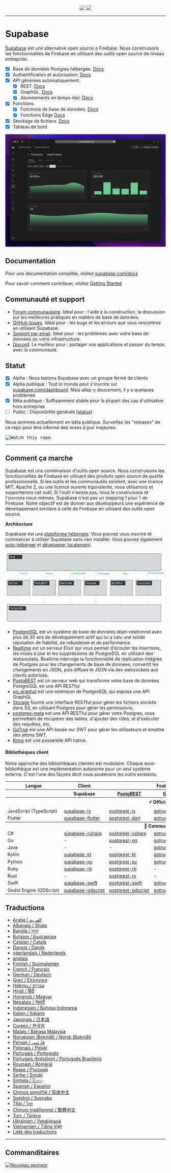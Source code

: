 <p align="center">
<img src="https://user-images.githubusercontent.com/8291514/213727234-cda046d6-28c6-491a-b284-b86c5cede25d.png#gh-light-mode-only">
<img src="https://user-images.githubusercontent.com/8291514/213727225-56186826-bee8-43b5-9b15-86e839d89393.png#gh-dark-mode-only">
</p>

---

# Supabase

[Supabase](https://supabase.com) est une alternative open source à Firebase. Nous construisons les fonctionnalités de Firebase en utilisant des outils open source de niveau entreprise.

- [x] Base de données Postgres hébergée. [Docs](https://supabase.com/docs/guides/database)
- [x] Authentification et autorisation. [Docs](https://supabase.com/docs/guides/auth)
- [x] API générées automatiquement.
  - [x] REST. [Docs](https://supabase.com/docs/guides/api#rest-api-overview)
  - [x] GraphQL. [Docs](https://supabase.com/docs/guides/api#graphql-api-overview)
  - [x] Abonnements en temps réel. [Docs](https://supabase.com/docs/guides/api#realtime-api-overview)
- [x] Fonctions.
  - [x] Fonctions de base de données. [Docs](https://supabase.com/docs/guides/database/functions)
  - [x] Fonctions Edge [Docs](https://supabase.com/docs/guides/functions)
- [x] Stockage de fichiers. [Docs](https://supabase.com/docs/guides/storage)
- [x] Tableau de bord

![Tableau de bord Supabase](https://raw.githubusercontent.com/supabase/supabase/master/apps/www/public/images/github/supabase-dashboard.png)

## Documentation

Pour une documentation complète, visitez [supabase.com/docs](https://supabase.com/docs)

Pour savoir comment contribuer, visitez [Getting Started](../DEVELOPERS.md)

## Communauté et support

- [Forum communautaire](https://github.com/supabase/supabase/discussions). Idéal pour : l'aide à la construction, la discussion sur les meilleures pratiques en matière de base de données.
- [GitHub Issues](https://github.com/supabase/supabase/issues). Idéal pour : les bugs et les erreurs que vous rencontrez en utilisant Supabase.
- [Support par email](https://supabase.com/docs/support#business-support). Idéal pour : les problèmes avec votre base de données ou votre infrastructure.
- [Discord](https://discord.supabase.com). Le meilleur pour : partager vos applications et passer du temps avec la communauté.

## Statut

- [x] Alpha : Nous testons Supabase avec un groupe fermé de clients
- [x] Alpha publique : Tout le monde peut s'inscrire sur [supabase.com/dashboard](https://supabase.com/dashboard). Mais allez-y doucement, il y a quelques problèmes
- [x] Bêta publique : Suffisamment stable pour la plupart des cas d'utilisation hors entreprise
- [ ] Public : Disponibilité générale [[status](https://supabase.com/docs/guides/getting-started/features#feature-status)]

Nous sommes actuellement en bêta publique. Surveillez les "releases" de ce repo pour être informé des mises à jour majeures.

<kbd><img src="https://raw.githubusercontent.com/supabase/supabase/d5f7f413ab356dc1a92075cb3cee4e40a957d5b1/web/static/watch-repo.gif" alt="Watch this repo"/></kbd>

---

## Comment ça marche

Supabase est une combinaison d'outils open source. Nous construisons les fonctionnalités de Firebase en utilisant des produits open source de qualité professionnelle. Si les outils et les communautés existent, avec une licence MIT, Apache 2, ou une licence ouverte équivalente, nous utiliserons et supporterons cet outil. Si l'outil n'existe pas, nous le construisons et l'ouvrons nous-mêmes. Supabase n'est pas un mapping 1 pour 1 de Firebase. Notre objectif est de donner aux développeurs une expérience de développement similaire à celle de Firebase en utilisant des outils open source.

**Architecture**

Supabase est une [plateforme hébergée](https://supabase.com/dashboard). Vous pouvez vous inscrire et commencer à utiliser Supabase sans rien installer.
Vous pouvez également [auto-héberger](https://supabase.com/docs/guides/hosting/overview) et [développer localement](https://supabase.com/docs/guides/local-development).

![Architecture](https://github.com/supabase/supabase/blob/master/apps/docs/public/img/supabase-architecture.png)

- [PostgreSQL](https://www.postgresql.org/) est un système de base de données objet-relationnel avec plus de 30 ans de développement actif qui lui a valu une solide réputation de fiabilité, de robustesse et de performance.
- [Realtime](https://github.com/supabase/realtime) est un serveur Elixir qui vous permet d'écouter les insertions, les mises à jour et les suppressions de PostgreSQL en utilisant des websockets. Realtime interroge la fonctionnalité de réplication intégrée de Postgres pour les changements de base de données, convertit les changements en JSON, puis diffuse le JSON via des websockets aux clients autorisés.
- [PostgREST](http://postgrest.org/) est un serveur web qui transforme votre base de données PostgreSQL en une API RESTful
- [pg_graphql](http://github.com/supabase/pg_graphql/) est une extension de PostgreSQL qui expose une API GraphQL
- [Storage](https://github.com/supabase/storage-api) fournit une interface RESTful pour gérer les fichiers stockés dans S3, en utilisant Postgres pour gérer les permissions.
- [postgres-meta](https://github.com/supabase/postgres-meta) est une API RESTful pour gérer votre Postgres, vous permettant de récupérer des tables, d'ajouter des rôles, et d'exécuter des requêtes, etc.
- [GoTrue](https://github.com/netlify/gotrue) est une API basée sur SWT pour gérer les utilisateurs et émettre des jetons SWT.
- [Kong](https://github.com/Kong/kong) est une passerelle API native.

#### Bibliothèques client

Notre approche des bibliothèques clientes est modulaire. Chaque sous-bibliothèque est une implémentation autonome pour un seul système externe. C'est l'une des façons dont nous soutenons les outils existants.

<table style="table-layout:fixed; white-space: nowrap;">
  <tr>
    <th>Langue</th>
    <th>Client</th>
    <th colspan="5">Feature-Clients (intégrés dans le client Supabase)</th>
  </tr>
  
  <tr>
    <th></th>
    <th>Supabase</th>
    <th><a href="https://github.com/postgrest/postgrest" target="_blank" rel="noopener noreferrer">PostgREST</a></th>
    <th><a href="https://github.com/supabase/gotrue" target="_blank" rel="noopener noreferrer">GoTrue</a></th>
    <th><a href="https://github.com/supabase/realtime" target="_blank" rel="noopener noreferrer">Realtime</a></th>
    <th><a href="https://github.com/supabase/storage-api" target="_blank" rel="noopener noreferrer">Storage</a></th>
    <th>Functions</th>
  </tr>
  <!-- TEMPLATE FOR NEW ROW -->
  <!-- START ROW
  <tr>
    <td>lang</td>
    <td><a href="https://github.com/supabase-community/supabase-lang" target="_blank" rel="noopener noreferrer">supabase-lang</a></td>
    <td><a href="https://github.com/supabase-community/postgrest-lang" target="_blank" rel="noopener noreferrer">postgrest-lang</a></td>
    <td><a href="https://github.com/supabase-community/gotrue-lang" target="_blank" rel="noopener noreferrer">gotrue-lang</a></td>
    <td><a href="https://github.com/supabase-community/realtime-lang" target="_blank" rel="noopener noreferrer">realtime-lang</a></td>
    <td><a href="https://github.com/supabase-community/storage-lang" target="_blank" rel="noopener noreferrer">storage-lang</a></td>
  </tr>
  END ROW -->
  
  <th colspan="7">⚡️ Officiel ⚡️</th>
  
  <tr>
    <td>JavaScript (TypeScript)</td>
    <td><a href="https://github.com/supabase/supabase-js" target="_blank" rel="noopener noreferrer">supabase-js</a></td>
    <td><a href="https://github.com/supabase/postgrest-js" target="_blank" rel="noopener noreferrer">postgrest-js</a></td>
    <td><a href="https://github.com/supabase/gotrue-js" target="_blank" rel="noopener noreferrer">gotrue-js</a></td>
    <td><a href="https://github.com/supabase/realtime-js" target="_blank" rel="noopener noreferrer">realtime-js</a></td>
    <td><a href="https://github.com/supabase/storage-js" target="_blank" rel="noopener noreferrer">storage-js</a></td>
    <td><a href="https://github.com/supabase/functions-js" target="_blank" rel="noopener noreferrer">functions-js</a></td>
  </tr>
    <tr>
    <td>Flutter</td>
    <td><a href="https://github.com/supabase/supabase-flutter" target="_blank" rel="noopener noreferrer">supabase-flutter</a></td>
    <td><a href="https://github.com/supabase/postgrest-dart" target="_blank" rel="noopener noreferrer">postgrest-dart</a></td>
    <td><a href="https://github.com/supabase/gotrue-dart" target="_blank" rel="noopener noreferrer">gotrue-dart</a></td>
    <td><a href="https://github.com/supabase/realtime-dart" target="_blank" rel="noopener noreferrer">realtime-dart</a></td>
    <td><a href="https://github.com/supabase/storage-dart" target="_blank" rel="noopener noreferrer">storage-dart</a></td>
    <td><a href="https://github.com/supabase/functions-dart" target="_blank" rel="noopener noreferrer">functions-dart</a></td>
  </tr>
  
  <th colspan="7">💚 Community 💚</th>
  
  <tr>
    <td>C#</td>
    <td><a href="https://github.com/supabase-community/supabase-csharp" target="_blank" rel="noopener noreferrer">supabase-csharp</a></td>
    <td><a href="https://github.com/supabase-community/postgrest-csharp" target="_blank" rel="noopener noreferrer">postgrest-csharp</a></td>
    <td><a href="https://github.com/supabase-community/gotrue-csharp" target="_blank" rel="noopener noreferrer">gotrue-csharp</a></td>
    <td><a href="https://github.com/supabase-community/realtime-csharp" target="_blank" rel="noopener noreferrer">realtime-csharp</a></td>
    <td><a href="https://github.com/supabase-community/storage-csharp" target="_blank" rel="noopener noreferrer">storage-csharp</a></td>
    <td><a href="https://github.com/supabase-community/functions-csharp" target="_blank" rel="noopener noreferrer">functions-csharp</a></td>
  </tr>
  <tr>
    <td>Go</td>
    <td>-</td>
    <td><a href="https://github.com/supabase-community/postgrest-go" target="_blank" rel="noopener noreferrer">postgrest-go</a></td>
    <td><a href="https://github.com/supabase-community/gotrue-go" target="_blank" rel="noopener noreferrer">gotrue-go</a></td>
    <td>-</td>
    <td><a href="https://github.com/supabase-community/storage-go" target="_blank" rel="noopener noreferrer">storage-go</a></td>
    <td><a href="https://github.com/supabase-community/functions-go" target="_blank" rel="noopener noreferrer">functions-go</a></td>
  </tr>
  <tr>
    <td>Java</td>
    <td>-</td>
    <td>-</td>
    <td><a href="https://github.com/supabase-community/gotrue-java" target="_blank" rel="noopener noreferrer">gotrue-java</a></td>
    <td>-</td>
    <td><a href="https://github.com/supabase-community/storage-java" target="_blank" rel="noopener noreferrer">storage-java</a></td>
    <td>-</td>
  </tr>
  <tr>
    <td>Kotlin</td>
    <td><a href="https://github.com/supabase-community/supabase-kt" target="_blank" rel="noopener noreferrer">supabase-kt</a></td>
    <td><a href="https://github.com/supabase-community/supabase-kt/tree/master/Postgrest" target="_blank" rel="noopener noreferrer">postgrest-kt</a></td>
    <td><a href="https://github.com/supabase-community/supabase-kt/tree/master/GoTrue" target="_blank" rel="noopener noreferrer">gotrue-kt</a></td>
    <td><a href="https://github.com/supabase-community/supabase-kt/tree/master/Realtime" target="_blank" rel="noopener noreferrer">realtime-kt</a></td>
    <td><a href="https://github.com/supabase-community/supabase-kt/tree/master/Storage" target="_blank" rel="noopener noreferrer">storage-kt</a></td>
    <td><a href="https://github.com/supabase-community/supabase-kt/tree/master/Functions" target="_blank" rel="noopener noreferrer">functions-kt</a></td>
  </tr>
  <tr>
    <td>Python</td>
    <td><a href="https://github.com/supabase-community/supabase-py" target="_blank" rel="noopener noreferrer">supabase-py</a></td>
    <td><a href="https://github.com/supabase-community/postgrest-py" target="_blank" rel="noopener noreferrer">postgrest-py</a></td>
    <td><a href="https://github.com/supabase-community/gotrue-py" target="_blank" rel="noopener noreferrer">gotrue-py</a></td>
    <td><a href="https://github.com/supabase-community/realtime-py" target="_blank" rel="noopener noreferrer">realtime-py</a></td>
    <td><a href="https://github.com/supabase-community/storage-py" target="_blank" rel="noopener noreferrer">storage-py</a></td>
    <td><a href="https://github.com/supabase-community/functions-py" target="_blank" rel="noopener noreferrer">functions-py</a></td>
  </tr>
  <tr>
    <td>Ruby</td>
    <td><a href="https://github.com/supabase-community/supabase-rb" target="_blank" rel="noopener noreferrer">supabase-rb</a></td>
    <td><a href="https://github.com/supabase-community/postgrest-rb" target="_blank" rel="noopener noreferrer">postgrest-rb</a></td>
    <td>-</td>
    <td>-</td>
    <td>-</td>
    <td>-</td>
  </tr>
  <tr>
    <td>Rust</td>
    <td>-</td>
    <td><a href="https://github.com/supabase-community/postgrest-rs" target="_blank" rel="noopener noreferrer">postgrest-rs</a></td>
    <td>-</td>
    <td>-</td>
    <td>-</td>
    <td>-</td>
  </tr>
  <tr>
    <td>Swift</td>
    <td><a href="https://github.com/supabase-community/supabase-swift" target="_blank" rel="noopener noreferrer">supabase-swift</a></td>
    <td><a href="https://github.com/supabase-community/postgrest-swift" target="_blank" rel="noopener noreferrer">postgrest-swift</a></td>
    <td><a href="https://github.com/supabase-community/gotrue-swift" target="_blank" rel="noopener noreferrer">gotrue-swift</a></td>
    <td><a href="https://github.com/supabase-community/realtime-swift" target="_blank" rel="noopener noreferrer">realtime-swift</a></td>
    <td><a href="https://github.com/supabase-community/storage-swift" target="_blank" rel="noopener noreferrer">storage-swift</a></td>
    <td><a href="https://github.com/supabase-community/functions-swift" target="_blank" rel="noopener noreferrer">functions-swift</a></td>
  </tr>
  <tr>
    <td>Godot Engine (GDScript)</td>
    <td><a href="https://github.com/supabase-community/godot-engine.supabase" target="_blank" rel="noopener noreferrer">supabase-gdscript</a></td>
    <td><a href="https://github.com/supabase-community/postgrest-gdscript" target="_blank" rel="noopener noreferrer">postgrest-gdscript</a></td>
    <td><a href="https://github.com/supabase-community/gotrue-gdscript" target="_blank" rel="noopener noreferrer">gotrue-gdscript</a></td>
    <td><a href="https://github.com/supabase-community/realtime-gdscript" target="_blank" rel="noopener noreferrer">realtime-gdscript</a></td>
    <td><a href="https://github.com/supabase-community/storage-gdscript" target="_blank" rel="noopener noreferrer">storage-gdscript</a></td>
    <td><a href="https://github.com/supabase-community/functions-gdscript" target="_blank" rel="noopener noreferrer">functions-gdscript</a></td>
  </tr>
  
</table>

<!--- Remove this list if you're translating to another language, it's hard to keep updated across multiple files-->
<!--- Keep only the link to the list of translation files-->

## Traductions

- [Arabe | العربية](/i18n/README.ar.md)
- [Albanais / Shqip](/i18n/README.sq.md)
- [Bangla / বাংলা](/i18n/README.bn.md)
- [Bulgare / Български](/i18n/README.bg.md)
- [Catalan / Català](/i18n/README.ca.md)
- [Danois / Dansk](/i18n/README.da.md)
- [néerlandais / Nederlands](/i18n/README.nl.md)
- [anglais](https://github.com/supabase/supabase)
- [Finnish / Suomalainen](/i18n/README.fi.md)
- [French / Français](/i18n/README.fr.md)
- [German / Deutsch](/i18n/README.de.md)
- [Grec / Ελληνικά](/i18n/README.gr.md)
- [Hébreu / עברית](/i18n/README.he.md)
- [Hindi / हिंदी](/i18n/README.hi.md)
- [Hongrois / Magyar](/i18n/README.hu.md)
- [Népalais / नेपाली](/i18n/README.ne.md)
- [Indonésien / Bahasa Indonesia](/i18n/README.id.md)
- [Italien / Italiano](/i18n/README.it.md)
- [Japonais / 日本語](/i18n/README.jp.md)
- [Coréen / 한국어](/i18n/README.ko.md)
- [Malais / Bahasa Malaysia](/i18n/README.ms.md)
- [Norvégien (Bokmål) / Norsk (Bokmål)](/i18n/README.nb-no.md)
- [Persan / فارسی](/i18n/README.fa.md)
- [Polonais / Polski](/i18n/README.pl.md)
- [Portugais / Português](/i18n/README.pt.md)
- [Portugais (brésilien) / Português Brasileiro](/i18n/README.pt-br.md)
- [Roumain / Română](/i18n/README.ro.md)
- [Russe / Pусский](/i18n/README.ru.md)
- [Serbe / Srpski](/i18n/README.sr.md)
- [Sinhala / සිංහල](/i18n/README.si.md)
- [Spanish / Español](/i18n/README.es.md)
- [Chinois simplifié / 简体中文](/i18n/README.zh-cn.md)
- [Suédois / Svenska](/i18n/README.sv.md)
- [Thai / ไทย](/i18n/README.th.md)
- [Chinois traditionnel / 繁體中文](/i18n/README.zh-tw.md)
- [Turc / Türkçe](/i18n/README.tr.md)
- [Ukrainien / Українська](/i18n/README.uk.md)
- [Vietnamien / Tiếng Việt](/i18n/README.vi-vn.md)
- [Liste des traductions](/i18n/languages.md) <!--- Keep only this -->

---

## Commanditaires

[ ![Nouveau sponsor](https://user-images.githubusercontent.com/10214025/90518111-e74bbb00-e198-11ea-8f88-c9e3c1aa4b5b.png)](https://github.com/sponsors/supabase)

